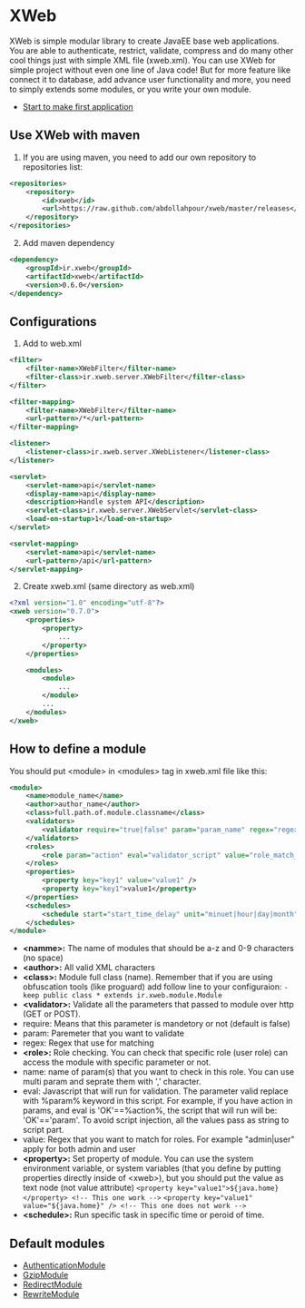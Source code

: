# XWeb

XWeb is simple modular library to create JavaEE base web applications. You are able to authenticate, restrict, validate, compress and do many other cool things just with simple XML file (xweb.xml). You can use XWeb for simple project without even one line of Java code! But for more feature like connect it to database, add advance user functionality and more, you need to simply extends some modules, or you write your own module.

* [Start to make first application](Home)




## Use XWeb with maven
1. If you are using maven, you need to add our own repository to repositories list:
```xml
<repositories>
	<repository>
		<id>xweb</id>
		<url>https://raw.github.com/abdollahpour/xweb/master/releases</url>
	</repository>
</repositories>
```
2. Add maven dependency
```xml
<dependency>
	<groupId>ir.xweb</groupId>
	<artifactId>xweb</artifactId>
	<version>0.6.0</version>
</dependency>
```

## Configurations
1. Add to web.xml
```xml
<filter>
	<filter-name>XWebFilter</filter-name>
	<filter-class>ir.xweb.server.XWebFilter</filter-class>
</filter>

<filter-mapping>
	<filter-name>XWebFilter</filter-name>
	<url-pattern>/*</url-pattern>
</filter-mapping>

<listener>
	<listener-class>ir.xweb.server.XWebListener</listener-class>
</listener>

<servlet>
	<servlet-name>api</servlet-name>
	<display-name>api</display-name>
	<description>Handle system API</description>
	<servlet-class>ir.xweb.server.XWebServlet</servlet-class>
	<load-on-startup>1</load-on-startup>
</servlet>

<servlet-mapping>
	<servlet-name>api</servlet-name>
	<url-pattern>/api</url-pattern>
</servlet-mapping>
```

2. Create xweb.xml (same directory as web.xml)
```xml
<?xml version="1.0" encoding="utf-8"?>
<xweb version="0.7.0">
	<properties>
		<property>
			...
		</property>
	</properties>

	<modules>
		<module>
			...
		</module>
		...
	</modules>
</xweb>
```

## How to define a module
You should put &lt;module&gt; in &lt;modules&gt; tag in xweb.xml file like this:
```xml
<module>
	<name>module_name</name>
	<author>author_name</author>
	<class>full.path.of.module.classname</class>
	<validators>
		<validator require="true|false" param="param_name" regex="regex_matcher" />
	</validators>
	<roles>
		<role param="action" eval="validator_script" value="role_match_regex" />
	</roles>
	<properties>
		<property key="key1" value="value1" />
		<property key="key1">value1</property>
	</properties>
	<schedules>
		<schedule start="start_time_delay" unit="minuet|hour|day|month" period="repeat_each" query="key1=value1&amp;key2=value2"/>
	</schedules>
</module>
```

* **&lt;namme&gt;:** The name of modules that should be a-z and 0-9 characters (no space)
* **&lt;author&gt;:** All valid XML characters
* **&lt;class&gt;:** Module full class (name). Remember that if you are using obfuscation tools (like proguard) add follow line to your configuraion:
`-keep public class * extends ir.xweb.module.Module`
* **&lt;validator&gt;:** Validate all the parameters that passed to module over http (GET or POST).
 * require: Means that this parameter is mandetory or not (default is false)
 * param: Paremeter that you want to validate
 * regex: Regex that use for matching
* **&lt;role&gt;:** Role checking. You can check that specific role (user role) can access the module with specific parameter or not.
 * name: name of param(s) that you want to check in this role. You can use multi param and seprate them with ',' character.
 * eval: Javascript that will run for validation. The parameter valid replace with %param% keyword in this script. For example, if you have action in params, and eval is 'OK'==%action%, the script that will run will be: 'OK'=='param'. To avoid script injection, all the values pass as string to script part.
 * value: Regex that you want to match for roles. For example "admin|user" apply for both admin and user
* **&lt;property&gt;:** Set property of module. You can use the system environment variable, or system variables (that you define by putting properties directly inside of &lt;xweb&gt;), but you should put the value as text node (not value attribute)
 `<property key="value1">${java.home}</property> <!-- This one work -->`
 `<property key="value1" value="${java.home}" /> <!-- This one does not work -->`
* **&lt;schedule&gt;:** Run specific task in specific time or peroid of time.

## Default modules
* [AuthenticationModule](AuthenticationModule)
* [GzipModule](GzipModule)
* [RedirectModule](RedirectModule)
* [RewriteModule](RewriteModule)
